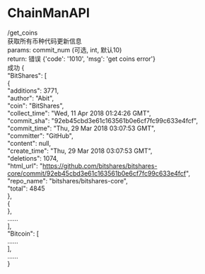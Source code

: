 # ChainManAPI  

/get_coins  
    获取所有币种代码更新信息  
    params: commit_num (可选, int, 默认10)  
    return: 错误  {'code': '1010', 'msg': 'get coins error'}  
            成功  {  
                  "BitShares": [  
                    {  
                      "additions": 3771,  
                      "author": "Abit",  
                      "coin": "BitShares",  
                      "collect_time": "Wed, 11 Apr 2018 01:24:26 GMT",  
                      "commit_sha": "92eb45cbd3e61c163561b0e6cf7fc99c633e4fcf",  
                      "commit_time": "Thu, 29 Mar 2018 03:07:53 GMT",  
                      "committer": "GitHub",  
                      "content": null,  
                      "create_time": "Thu, 29 Mar 2018 03:07:53 GMT",  
                      "deletions": 1074,  
                      "html_url": "https://github.com/bitshares/bitshares-core/commit/92eb45cbd3e61c163561b0e6cf7fc99c633e4fcf",  
                      "repo_name": "bitshares/bitshares-core",  
                      "total": 4845  
                    },  
                    {  
                    },  
                    ......  
                  ],  
                  "Bitcoin": [  
                    ......  
                  ],  
                  ......  
                 }  
				 
